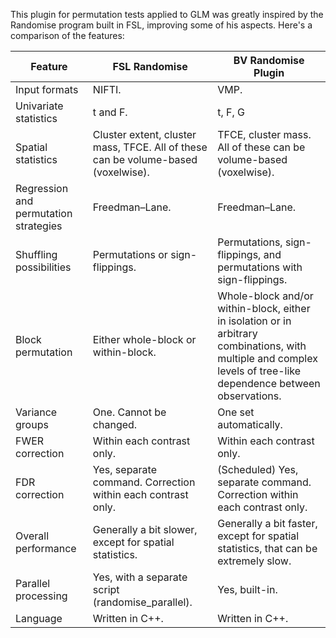 This plugin for permutation tests applied to GLM was greatly inspired by the Randomise program built in FSL, improving some of his aspects. Here's a comparison of the features:

| Feature                               | FSL Randomise                                                                     | BV Randomise Plugin                                                                                                                                               |
|---------------------------------------|-----------------------------------------------------------------------------------|-------------------------------------------------------------------------------------------------------------------------------------------------------------------|
| Input formats                         | NIFTI.                                                                            | VMP.                                                                                                                                                              |
| Univariate statistics                 | t and F.                                                                          | t, F, G                                                                                                                                                           |
| Spatial statistics                    | Cluster extent, cluster mass, TFCE. All of these can be volume-based (voxelwise). | TFCE, cluster mass. All of these can be volume-based (voxelwise).                                                                                                 |
| Regression and permutation strategies | Freedman–Lane.                                                                    | Freedman–Lane.                                                                                                                                                    |
| Shuffling possibilities               | Permutations or sign-flippings.                                                   | Permutations, sign-flippings, and permutations with sign-flippings.                                                                                               |
| Block permutation                     | Either whole-block or within-block.                                               | Whole-block and/or within-block, either in isolation or in arbitrary combinations, with multiple and complex levels of tree-like dependence between observations. |
| Variance groups                       | One. Cannot be changed.                                                           | One set automatically.                                                                                                                                            |
| FWER correction                       | Within each contrast only.                                                        | Within each contrast only.                                                                                                                                        |
| FDR correction                        | Yes, separate command. Correction within each contrast only.                      | (Scheduled) Yes, separate command. Correction within each contrast only.                                                                                          |
| Overall performance                   | Generally a bit slower, except for spatial statistics.                            | Generally a bit faster, except for spatial statistics, that can be extremely slow.                                                                                |
| Parallel processing                   | Yes, with a separate script (randomise_parallel).                                 | Yes, built-in.                                                                                                                                                    |
| Language                              | Written in C++.                                                                   | Written in C++.                                                                                                                                                   |
